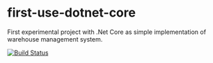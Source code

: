 # first-use-dotnet-core
First experimental project with .Net Core as simple implementation of warehouse management system.

[![Build Status](https://travis-ci.org/beryldev/first-use-dotnet-core.svg?branch=master)](https://travis-ci.org/beryldev/first-use-dotnet-core)
